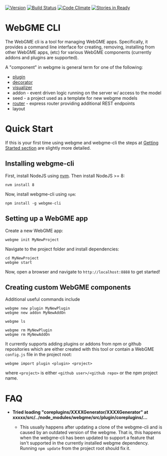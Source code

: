 [![Version](https://badge.fury.io/js/webgme-cli.svg)](https://www.npmjs.com/package/webgme-cli)
[![Build Status](https://travis-ci.org/webgme/webgme-cli.svg?branch=master)](https://travis-ci.org/webgme/webgme-cli)
[![Code Climate](https://codeclimate.com/github/webgme/webgme-cli/badges/gpa.svg)](https://codeclimate.com/github/webgme/webgme-cli)
[![Stories in Ready](https://badge.waffle.io/webgme/webgme-cli.png?label=ready&title=Ready)](https://waffle.io/webgme/webgme-cli)

# WebGME CLI
The WebGME cli is a tool for managing WebGME apps. Specifically, it provides a command line interface for creating, removing, installing from other WebGME apps, (etc) for various WebGME components (currently addons and plugins are supported).

A "component" in webgme is general term for one of the following:
- [plugin](https://github.com/webgme/webgme/wiki/GME-Plugins)
- [decorator](https://github.com/webgme/webgme/wiki/GME-Decorators)
- [visualizer](https://github.com/webgme/webgme/wiki/GME-Visualizers)
- addon - event driven logic running on the server w/ access to the model
- seed - a project used as a template for new webgme models
- [router](https://github.com/webgme/webgme/wiki/REST-Routers) - express router providing additional REST endpoints
- layout

# Quick Start
If this is your first time using webgme and webgme-cli the steps at [Getting Started section](https://webgme.readthedocs.io/en/latest/) are slightly more detailed.
## Installing webgme-cli
First, install NodeJS using [nvm](https://github.com/creationix/nvm). Then install NodeJS >= 8:
```
nvm install 8
```
Now, install webgme-cli using `npm`:

```
npm install -g webgme-cli
```

## Setting up a WebGME app
Create a new WebGME app:

```
webgme init MyNewProject
```

Navigate to the project folder and install dependencies:

```
cd MyNewProject
webgme start
```

Now, open a browser and navigate to `http://localhost:8888` to get started!

## Creating custom WebGME components
Additional useful commands include
```
webgme new plugin MyNewPlugin
webgme new addon MyNewAddOn

webgme ls

webgme rm MyNewPlugin
webgme rm MyNewAddOn
```

It currently supports adding plugins or addons from npm or github repositories which are either created with this tool or contain a WebGME `config.js` file in the project root:

```
webgme import plugin <plugin> <project>
```

where `<project>` is either `<github user>/<github repo>` or the npm project name.

# FAQ

+ __Tried loading "coreplugins/XXXXGenerator/XXXXGenerator" at xxxxx/src/../node_modules/webgme/src/plugin/coreplugins/...__

    + This usually happens after updating a clone of the webgme-cli and is caused by an outdated version of the webgme. That is, this happens when the webgme-cli has been updated to support a feature that isn't supported in the currently installed webgme dependency. Running `npm update` from the project root should fix it.
